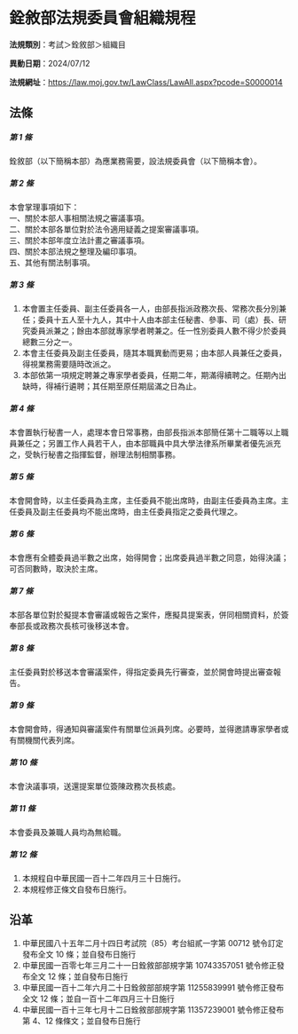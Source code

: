 # 銓敘部法規委員會組織規程


**法規類別**：考試＞銓敘部＞組織目       

**異動日期**：2024/07/12  

**法規網址**：https://law.moj.gov.tw/LawClass/LawAll.aspx?pcode=S0000014



## 法條
##### 第 1 條
銓敘部（以下簡稱本部）為應業務需要，設法規委員會（以下簡稱本會）。

##### 第 2 條
本會掌理事項如下：  
一、關於本部人事相關法規之審議事項。  
二、關於本部各單位對於法令適用疑義之提案審議事項。  
三、關於本部年度立法計畫之審議事項。  
四、關於本部法規之整理及編印事項。  
五、其他有關法制事項。

##### 第 3 條
1. 本會置主任委員、副主任委員各一人，由部長指派政務次長、常務次長分別兼任；委員十五人至十九人，其中十人由本部主任秘書、參事、司（處）長、研究委員派兼之；餘由本部就專家學者聘兼之。任一性別委員人數不得少於委員總數三分之一。
1. 本會主任委員及副主任委員，隨其本職異動而更易；由本部人員兼任之委員，得視業務需要隨時改派之。
1. 本部依第一項規定聘兼之專家學者委員，任期二年，期滿得續聘之。任期內出缺時，得補行遴聘；其任期至原任期屆滿之日為止。

##### 第 4 條
本會置執行秘書一人，處理本會日常事務，由部長指派本部簡任第十二職等以上職員兼任之；另置工作人員若干人，由本部職員中具大學法律系所畢業者優先派充之，受執行秘書之指揮監督，辦理法制相關事務。

##### 第 5 條
本會開會時，以主任委員為主席，主任委員不能出席時，由副主任委員為主席。主任委員及副主任委員均不能出席時，由主任委員指定之委員代理之。

##### 第 6 條
本會應有全體委員過半數之出席，始得開會；出席委員過半數之同意，始得決議；可否同數時，取決於主席。

##### 第 7 條
本部各單位對於擬提本會審議或報告之案件，應擬具提案表，併同相關資料，於簽奉部長或政務次長核可後移送本會。

##### 第 8 條
主任委員對於移送本會審議案件，得指定委員先行審查，並於開會時提出審查報告。

##### 第 9 條
本會開會時，得通知與審議案件有關單位派員列席。必要時，並得邀請專家學者或有關機關代表列席。

##### 第 10 條
本會決議事項，送還提案單位簽陳政務次長核處。

##### 第 11 條
本會委員及兼職人員均為無給職。

##### 第 12 條
1. 本規程自中華民國一百十二年四月三十日施行。
1. 本規程修正條文自發布日施行。

## 沿革
1. 中華民國八十五年二月十四日考試院（85）考台組貳一字第 00712  號令訂定發布全文 10 條；並自發布日施行
1. 中華民國一百零七年三月二十一日銓敘部部規字第 10743357051  號令修正發布全文 12 條；並自發布日施行
1. 中華民國一百十二年六月二十日銓敘部部規字第 11255839991  號令修正發布全文 12 條；並自一百十二年四月三十日施行
1. 中華民國一百十三年七月十二日銓敘部部規字第 11357239001  號令修正發布第 4、12  條條文；並自發布日施行
